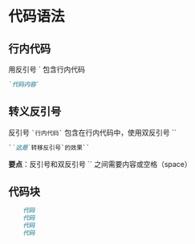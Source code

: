 # 代码语法

## 行内代码

用反引号 ` 包含行内代码

```Markdown
`代码内容`
```

## 转义反引号

反引号 `` `行内代码` `` 包含在行内代码中，使用双反引号 ``

```Markdown
``这是`转移反引号`的效果``
```

**要点**：反引号和双反引号 `` 之间需要内容或空格（space）

## 代码块

```Markdown
    代码
    代码
    代码
    代码
```
